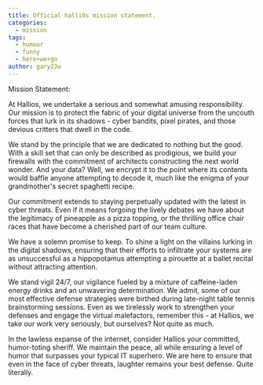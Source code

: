 ```yaml
---
title: Official halli0s mission statement.
categories:
  - mission
tags:
  - humour
  - funny
  - here+we+go
author: gary23w
---
```


Mission Statement:

At Hallios, we undertake a serious and somewhat amusing responsibility. Our mission is to protect the fabric of your digital universe from the uncouth forces that lurk in its shadows - cyber bandits, pixel pirates, and those devious critters that dwell in the code.

We stand by the principle that we are dedicated to nothing but the good. With a skill set that can only be described as prodigious, we build your firewalls with the commitment of architects constructing the next world wonder. And your data? Well, we encrypt it to the point where its contents would baffle anyone attempting to decode it, much like the enigma of your grandmother's secret spaghetti recipe.

Our commitment extends to staying perpetually updated with the latest in cyber threats. Even if it means forgoing the lively debates we have about the legitimacy of pineapple as a pizza topping, or the thrilling office chair races that have become a cherished part of our team culture.

We have a solemn promise to keep. To shine a light on the villains lurking in the digital shadows, ensuring that their efforts to infiltrate your systems are as unsuccessful as a hippopotamus attempting a pirouette at a ballet recital without attracting attention.

We stand vigil 24/7, our vigilance fueled by a mixture of caffeine-laden energy drinks and an unwavering determination. We admit, some of our most effective defense strategies were birthed during late-night table tennis brainstorming sessions. Even as we tirelessly work to strengthen your defenses and engage the virtual malefactors, remember this - at Hallios, we take our work very seriously, but ourselves? Not quite as much.

In the lawless expanse of the internet, consider Hallios your committed, humor-toting sheriff. We maintain the peace, all while ensuring a level of humor that surpasses your typical IT superhero. We are here to ensure that even in the face of cyber threats, laughter remains your best defense. Quite literally.
